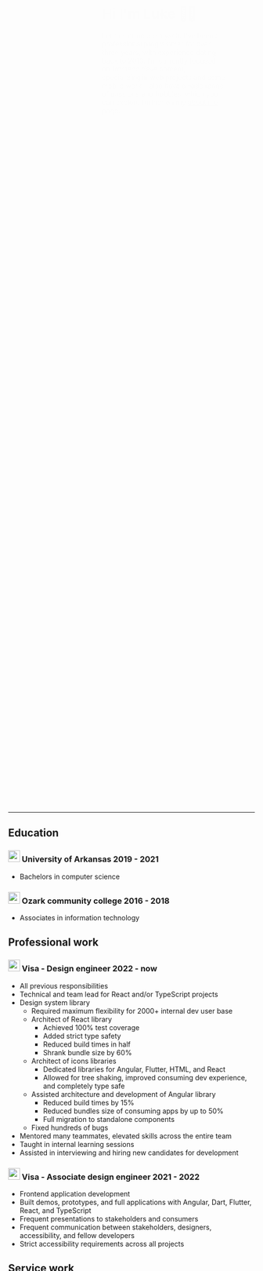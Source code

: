 <style>
    h2, h3{
        .brand {
            inline-size: 100%;
            max-block-size: 1.5rem;
            max-inline-size: 1.5rem;
        }
    }
    .drop-in-animation{
        animation: drop-in forwards 4s 1;
        animation-delay: 2s;
        border-radius: 50%;
        opacity: 0%;
        transform: translateY(-2rem);
    }

    .hand {
        animation: wave forwards 0.9s 3;
        animation-delay: 5.5s;
        animation-timing-function: linear;
        &:hover{
            animation: wave forwards 0.9s infinite;
        }
    }

    .hero{
        align-items: center;
        display: flex;
        flex-wrap: wrap;
        gap: 5rem;
        justify-content: center;
        min-block-size: 75vh;
    }

    .hero-text{
        animation-duration: 3s;
        animation-name: drop-in;
        flex-basis: 50%;
    }

    .profile-img { 
        border: 6px solid color-mix(in srgb, var(--surface-primary) 50%, transparent);
        border-radius: var(--border-radius);
        inline-size: 100%;
        max-block-size: 400px;
        max-inline-size: 400px;
        transform: translateY(0);
    }

    .profile-img-glow{
        block-size: 100%;
        border-radius: var(--border-radius);
        filter: blur(16px);
        inline-size: 100%;
        overflow: hidden;
        position: absolute;

        &:before{
            animation: rotate 8s linear infinite;
            background: var(--hero-gradient);
            background-repeat: no-repeat;
            block-size:  150%;
            content: '';
            position: absolute;
            inline-size: 150% ;
            left: -25%;
            top: -25%;
        }
    }

    .stack{
        block-size:  fit-content;
        inline-size: fit-content ;
        position: relative;
    }


    @keyframes drop-in{
        0% {
            border-radius: 50%;
            opacity: 0%;
            transform: translateY(-2rem);
        }
        25% {
            border-radius: 50%;
        }
        50%{
            opacity: 100%;
        }
        100% {
            border-radius: var(--border-radius);
            opacity: 100%;
            transform: translateY(0);
        }
    }

    @keyframes rotate {
        100% {
            transform: rotate(1turn);
        }
    }
    
    @keyframes wave {
        60% {
            transform: translateX(15px) rotate(16deg);
        }
    }
</style>

<div class="hero">

<div class="stack">
<div class="drop-in-animation profile-img-glow">
</div>
<img alt="Luke" loading="eager" class="drop-in-animation elevated-hover profile-img" src="/imgs/profile.jpg" />
</div>

<div class="flex-1 hero-text">
<h1 class="margin-bottom-16">Hi I'm Luke <span aria-hidden="true" class="hand">👋🏻</span></h1>

<!-- <blockquote class="badge badge-subtle blockquote margin-16">Passionate. Professional. Programmer.</blockquote> -->

<p>Let me introduce myself. I've been a professional programmer for over three years, with experience dating back to 2016. I’m currently focused on frontend development, specializing in web projects and some mobile work. I also have a wide range of passions and hobbies, which you can explore further on my <a class="link" href="/about-me">about me</a> page.</p>
</div>
</div>

<hr aria-hidden="true" />

## Education

### <span class="flex-1 gap-4 row align-center"><img alt="" class="brand margin-right-4" src="/brands/uark.svg"/> University of Arkansas</span> <span class="badge">2019 - 2021</span>

<div class="list-styled">

-   Bachelors in computer science

</div>

### <span class="flex-1 gap-4 row align-center"><img alt="" class="brand margin-right-4" src="/brands/otc.svg"/> Ozark community college</span> <span class="badge">2016 - 2018</span>

<div class="list-styled">

-   Associates in information technology

</div>

## Professional work

### <span class="flex-1 gap-4 row align-center"><img alt="" class="brand margin-right-4" src="/brands/visa-equity.svg"/> Visa - Design engineer</span> <span class="badge">2022 - now</span>

<div class="list-styled">

-   All previous responsibilities
-   Technical and team lead for React and/or TypeScript projects
-   Design system library
    -   Required maximum flexibility for 2000+ internal dev user base
    -   Architect of React library
        -   Achieved 100% test coverage
        -   Added strict type safety
        -   Reduced build times in half
        -   Shrank bundle size by 60%
    -   Architect of icons libraries
        -   Dedicated libraries for Angular, Flutter, HTML, and React
        -   Allowed for tree shaking, improved consuming dev experience, and completely type safe
    -   Assisted architecture and development of Angular library
        -   Reduced build times by 15%
        -   Reduced bundles size of consuming apps by up to 50%
        -   Full migration to standalone components
    -   Fixed hundreds of bugs
-   Mentored many teammates, elevated skills across the entire team
-   Taught in internal learning sessions
-   Assisted in interviewing and hiring new candidates for development

</div>

### <span class="flex-1 gap-4 row align-center"><img alt="" class="brand margin-right-4" src="/brands/visa-equity.svg"/> Visa - Associate design engineer</span> <span class="badge">2021 - 2022</span>

<div class="list-styled">

-   Frontend application development
-   Built demos, prototypes, and full applications with Angular, Dart, Flutter, React, and TypeScript
-   Frequent presentations to stakeholders and consumers
-   Frequent communication between stakeholders, designers, accessibility, and fellow developers
-   Strict accessibility requirements across all projects

</div>

## Service work

### <span class="flex-1 gap-4 row align-center"><img alt="" class="brand margin-right-4" src="/brands/olive-garden.svg"/> Darden restaurants - Server</span> <span class="badge">2019 - 2021</span>

<div class="list-styled">

-   Maintained exceptional standards of customer service and efficient workflow during high-volume, fast-paced, operations
-   Assisted in training new team members on POS systems, effective guest interactions, and efficient workflow strategies

</div>

## Technologies
